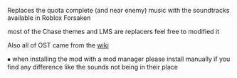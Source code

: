 Replaces the quota complete (and near enemy) music with the soundtracks available in Roblox Forsaken

most of the Chase themes and LMS are replacers feel free to modified it

Also all of OST came from the [wiki](https://forsaken2024.fandom.com/wiki/OST_(Original_Soundtrack))

⦁	when installing the mod with a mod manager please install manually if you find any difference like the sounds not being in their place

